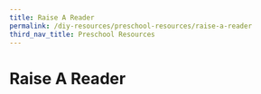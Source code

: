 ```yaml
---
title: Raise A Reader
permalink: /diy-resources/preschool-resources/raise-a-reader
third_nav_title: Preschool Resources
---
```

# Raise A Reader